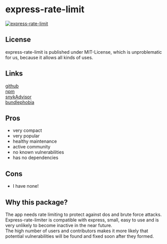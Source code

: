 # express-rate-limit
[![express-rate-limit](https://snyk.io/advisor/npm-package/express-rate-limit/badge.svg)](https://snyk.io/advisor/npm-package/express-rate-limit)

## License
express-rate-limit is published under MIT-License, which is unproblematic for us, because it allows all kinds of uses.

## Links
[github](https://github.com/nfriedly/express-rate-limit)<br>
[npm](https://www.npmjs.com/package/express-rate-limit) <br>
[snykAdvisor](https://snyk.io/advisor/npm-package/express-rate-limit)<br>
[bundlephobia](https://bundlephobia.com/package/express-rate-limit@6.5.1)

## Pros
* very compact
* very popular
* healthy maintenance
* active community
* no known vulnerabilities
* has no dependencies

## Cons
- I have none!

## Why this package?
The app needs rate limiting to protect against dos and brute force attacks. <br>
Express-rate-limiter is compatible with express, small, easy to use and is very unlikely to become inactive in the near future. <br>
The high number of users and contributors makes it more likely that potential vulnerabilities will be found and fixed soon after they formed. <br>